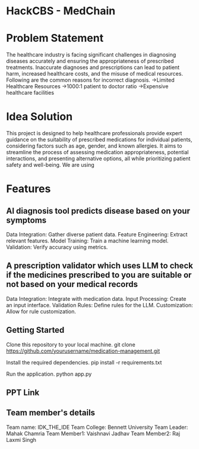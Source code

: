 # HackCBS - MedChain
# Problem Statement #
The healthcare industry is facing significant challenges in diagnosing diseases accurately and ensuring the appropriateness of prescribed treatments. Inaccurate diagnoses and prescriptions can lead to patient harm, increased healthcare costs, and the misuse of medical resources. Following are the common reasons for incorrect diagnosis.
->Limited Healthcare Resources
->1000:1 patient to doctor ratio 
->Expensive healthcare facilities
# Idea Solution
This project is designed to help healthcare professionals provide expert guidance on the suitability of prescribed medications for individual patients, considering factors such as age, gender, and known allergies. It aims to streamline the process of assessing medication appropriateness, potential interactions, and presenting alternative options, all while prioritizing patient safety and well-being. We are using  

# Features
## AI diagnosis tool predicts disease based on your symptoms
Data Integration: Gather diverse patient data.
Feature Engineering: Extract relevant features.
Model Training: Train a machine learning model.
Validation: Verify accuracy using metrics.

## A prescription validator which uses LLM to check if the medicines prescribed to you are suitable or not based on your medical records
Data Integration: Integrate with medication data.
Input Processing: Create an input interface.
Validation Rules: Define rules for the LLM.
Customization: Allow for rule customization.


## Getting Started
Clone this repository to your local machine.
git clone https://github.com/yourusername/medication-management.git

Install the required dependencies.
pip install -r requirements.txt

Run the application.
python app.py


## PPT Link ##



## Team member's details ## 
Team name: IDK_THE_IDE 
Team College: Bennett University 
Team Leader: Mahak Chamria 
Team Member1: Vaishnavi Jadhav 
Team Member2: Raj Laxmi Singh
